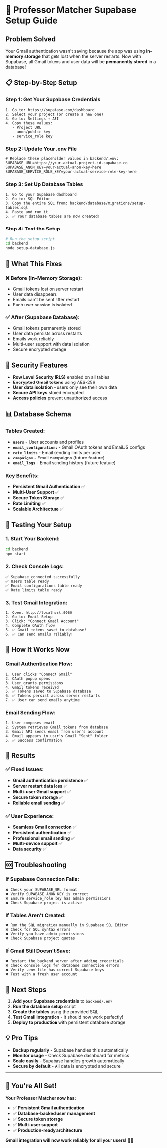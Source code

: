 # 🚀 Professor Matcher Supabase Setup Guide

## Problem Solved
Your Gmail authentication wasn't saving because the app was using **in-memory storage** that gets lost when the server restarts. Now with Supabase, all Gmail tokens and user data will be **permanently stored** in a database!

## 📋 Step-by-Step Setup

### Step 1: Get Your Supabase Credentials
```
1. Go to: https://supabase.com/dashboard
2. Select your project (or create a new one)
3. Go to: Settings → API
4. Copy these values:
   - Project URL
   - anon/public key
   - service_role key
```

### Step 2: Update Your .env File
```env
# Replace these placeholder values in backend/.env:
SUPABASE_URL=https://your-actual-project-id.supabase.co
SUPABASE_ANON_KEY=your-actual-anon-key-here
SUPABASE_SERVICE_ROLE_KEY=your-actual-service-role-key-here
```

### Step 3: Set Up Database Tables
```
1. Go to your Supabase dashboard
2. Go to: SQL Editor
3. Copy the entire SQL from: backend/database/migrations/setup-tables.sql
4. Paste and run it
5. ✅ Your database tables are now created!
```

### Step 4: Test the Setup
```bash
# Run the setup script
cd backend
node setup-database.js
```

## 🎯 What This Fixes

### ❌ Before (In-Memory Storage):
- Gmail tokens lost on server restart
- User data disappears
- Emails can't be sent after restart
- Each user session is isolated

### ✅ After (Supabase Database):
- Gmail tokens permanently stored
- User data persists across restarts
- Emails work reliably
- Multi-user support with data isolation
- Secure encrypted storage

## 🔐 Security Features

- **Row Level Security (RLS)** enabled on all tables
- **Encrypted Gmail tokens** using AES-256
- **User data isolation** - users only see their own data
- **Secure API keys** stored encrypted
- **Access policies** prevent unauthorized access

## 📊 Database Schema

### Tables Created:
- **`users`** - User accounts and profiles
- **`email_configurations`** - Gmail OAuth tokens and EmailJS configs
- **`rate_limits`** - Email sending limits per user
- **`campaigns`** - Email campaigns (future feature)
- **`email_logs`** - Email sending history (future feature)

### Key Benefits:
- **Persistent Gmail Authentication** ✅
- **Multi-User Support** ✅
- **Secure Token Storage** ✅
- **Rate Limiting** ✅
- **Scalable Architecture** ✅

## 🚀 Testing Your Setup

### 1. Start Your Backend:
```bash
cd backend
npm start
```

### 2. Check Console Logs:
```
✅ Supabase connected successfully
✅ Users table ready
✅ Email configurations table ready
✅ Rate limits table ready
```

### 3. Test Gmail Integration:
```
1. Open: http://localhost:8080
2. Go to: Email Setup
3. Click: "Connect Gmail Account"
4. Complete OAuth flow
5. ✅ Gmail tokens saved to database!
6. ✅ Can send emails reliably!
```

## 🔄 How It Works Now

### Gmail Authentication Flow:
```
1. User clicks "Connect Gmail"
2. OAuth popup opens
3. User grants permissions
4. Gmail tokens received
5. ✅ Tokens saved to Supabase database
6. ✅ Tokens persist across server restarts
7. ✅ User can send emails anytime
```

### Email Sending Flow:
```
1. User composes email
2. System retrieves Gmail tokens from database
3. Gmail API sends email from user's account
4. Email appears in user's Gmail "Sent" folder
5. ✅ Success confirmation
```

## 🎉 Results

### ✅ Fixed Issues:
- **Gmail authentication persistence** ✅
- **Server restart data loss** ✅
- **Multi-user Gmail support** ✅
- **Secure token storage** ✅
- **Reliable email sending** ✅

### ✅ User Experience:
- **Seamless Gmail connection** ✅
- **Persistent authentication** ✅
- **Professional email sending** ✅
- **Multi-device support** ✅
- **Data security** ✅

## 🆘 Troubleshooting

### If Supabase Connection Fails:
```
❌ Check your SUPABASE_URL format
❌ Verify SUPABASE_ANON_KEY is correct
❌ Ensure service_role key has admin permissions
❌ Check Supabase project is active
```

### If Tables Aren't Created:
```
❌ Run the SQL migration manually in Supabase SQL Editor
❌ Check for SQL syntax errors
❌ Verify you have admin permissions
❌ Check Supabase project quotas
```

### If Gmail Still Doesn't Save:
```
❌ Restart the backend server after adding credentials
❌ Check console logs for database connection errors
❌ Verify .env file has correct Supabase keys
❌ Test with a fresh user account
```

## 🎯 Next Steps

1. **Add your Supabase credentials** to `backend/.env`
2. **Run the database setup** script
3. **Create the tables** using the provided SQL
4. **Test Gmail integration** - it should now work perfectly!
5. **Deploy to production** with persistent database storage

## 💡 Pro Tips

- **Backup regularly** - Supabase handles this automatically
- **Monitor usage** - Check Supabase dashboard for metrics
- **Scale easily** - Supabase handles growth automatically
- **Secure by default** - All data is encrypted and secure

---

## 🎉 You're All Set!

**Your Professor Matcher now has:**
- ✅ **Persistent Gmail authentication**
- ✅ **Database-backed user management**
- ✅ **Secure token storage**
- ✅ **Multi-user support**
- ✅ **Production-ready architecture**

**Gmail integration will now work reliably for all your users!** 🚀✨

